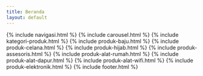 ```yaml
---
title: Beranda
layout: default
---
```

  {% include navigasi.html %}
  {% include carousel.html %}
  {% include kategori-produk.html %}
  {% include produk-baju.html %}
  {% include produk-celana.html %}
  {% include produk-hijab.html %}
  {% include produk-assesoris.html %}
  {% include produk-alat-rumah.html %}
  {% include produk-alat-dapur.html %}
  {% include produk-alat-wifi.html %}
  {% include produk-elektronik.html %}
  {% include footer.html %}